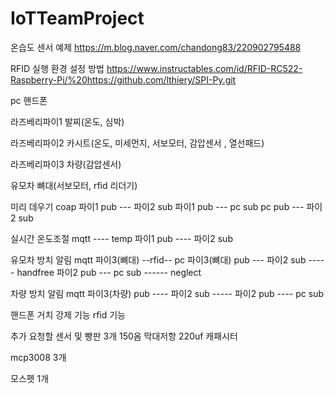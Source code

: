 # IoTTeamProject
온습도 센서 예제
https://m.blog.naver.com/chandong83/220902795488

RFID 실행 환경 설정 방법
https://www.instructables.com/id/RFID-RC522-Raspberry-Pi/%20https://github.com/lthiery/SPI-Py.git



pc 
핸드폰

라즈베리파이1
발찌(온도, 심박)


라즈베리파이2
카시트(온도, 미세먼지, 서보모터, 감압센서 , 열선패드)


라즈베리파이3
차량(감압센서)

유모차 뼈대(서보모터, rfid 리더기)


미리 데우기 coap
파이1 pub --- 파이2 sub
파이1 pub --- pc sub
pc pub --- 파이2 sub


실시간 온도조절 mqtt        ---- temp
파이1 pub ---- 파이2 sub


유모차 방치 알림 mqtt
파이3(뼈대)  --rfid-- pc 
파이3(뼈대) pub --- 파이2 sub  ----- handfree
파이2 pub --- pc sub ------ neglect


차량 방치 알림 mqtt
파이3(차량) pub ---- 파이2 sub -----
파이2 pub ---- pc sub

핸드폰 거치 강제 기능
 rfid 기능

추가 요청할 센서 및 
빵판 3개
150옴 막대저항
220uf 캐패시터

mcp3008 3개

모스펫 1개
